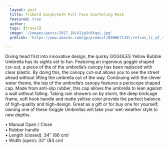 ```yaml
---
  layout: post
  title: Tribord Easybreath Full Face Snorkeling Mask
  featured: true
  author: 
  tags: [travel]
  image: '/images/posts/2017_10/41jpGc6XquL.jpg'
  prdlink: 'https://www.amazon.com/gp/product/B00WE71J5C/ref=as_li_qf_sp_asin_il_tl?ie=UTF8&tag=ehdwhqkr-20&camp=1789&creative=9325&linkCode=as2&creativeASIN=B00WE71J5C&linkId=e8322404438b2fdcb289f5f2d0007417'

---
```


Diving head first into innovative design, the quirky GOGGLES Yellow Bubble Umbrella has its sights set to fun. Featuring an ingenious goggle shaped cut-out, a piece of the of the umbrella’s canopy has been replaced with clear plastic. By doing this, the canopy cut-out allows you to see the street ahead without lifting the umbrella out of the way. Continuing with the clever water theme, the top of the umbrella’s canopy features a periscope shaped cap. Made from anti-slip rubber, this cap allows the umbrella to lean against a wall without falling. Taking rain showers on by storm, the deep birdcage frame, soft hook handle and matte yellow color provide the perfect balance of high-quality and high-design. Great as a gift or for buy one for yourself; owning one of these Goggle Umbrellas will take your wet-weather style to new depths.
<br>

• Manual Open / Close<br>
• Rubber handle<br>
• Length (closed): 34" (86 cm)<br>
• Width (open): 33" (84 cm)<br>